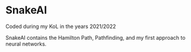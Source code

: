 # SnakeAI

Coded during my KoL in the years 2021/2022

SnakeAI contains the Hamilton Path, Pathfinding, and my first approach to neural networks.


